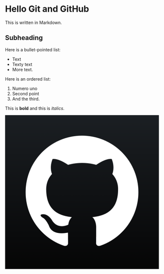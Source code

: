 # Hello Git and GitHub

This is written in Markdown.

## Subheading

Here is a bullet-pointed list:
- Text
- Texty text
- More text.

Here is an ordered list:
1. Numero uno
2. Second point
3. And the third.

This is **bold** and this is *italics*.

![Use Case Diagram](./images/github_cat.png)